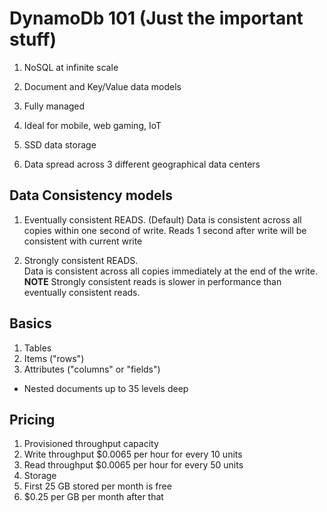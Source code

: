 # DynamoDb 101 (Just the important stuff)

1. NoSQL at infinite scale

2. Document and Key/Value data models

3. Fully managed

4. Ideal for mobile, web gaming, IoT

5. SSD data storage

6. Data spread across 3 different geographical data centers



## Data Consistency models
1. Eventually consistent READS. (Default)
  Data is consistent across all copies within one second of write.   Reads 1
  second after write will be consistent with current write

2. Strongly consistent READS.  
  Data is consistent across all copies immediately at the end of the write.  
  **NOTE** Strongly consistent reads is slower in performance than eventually
  consistent reads.  


## Basics

1. Tables
2. Items ("rows")
3. Attributes ("columns" or "fields")
  * Nested documents up to 35 levels deep

## Pricing
1. Provisioned throughput capacity
  1. Write throughput $0.0065 per hour for every 10 units
  2. Read throughput $0.0065 per hour for every 50 units
2. Storage
  1. First 25 GB stored per month is free
  2. $0.25 per GB per month after that
  
